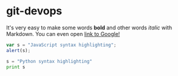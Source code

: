 # git-devops

It's very easy to make some words **bold** and other words *italic* with Markdown. You can even open [link to Google!](http://google.com)

```javascript
var s = "JavaScript syntax highlighting";
alert(s);
```
 
```python
s = "Python syntax highlighting"
print s
```
